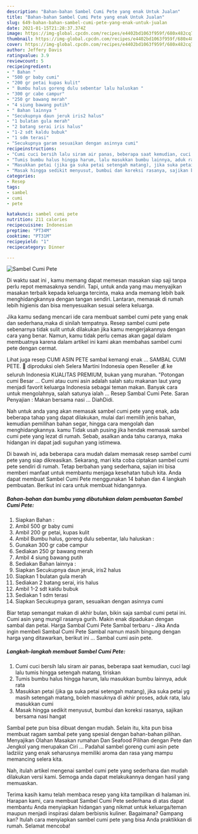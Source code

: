 ```yaml
---
description: "Bahan-bahan Sambel Cumi Pete yang enak Untuk Jualan"
title: "Bahan-bahan Sambel Cumi Pete yang enak Untuk Jualan"
slug: 649-bahan-bahan-sambel-cumi-pete-yang-enak-untuk-jualan
date: 2021-01-15T21:28:37.374Z
image: https://img-global.cpcdn.com/recipes/e4402bd1063f959f/680x482cq70/sambel-cumi-pete-foto-resep-utama.jpg
thumbnail: https://img-global.cpcdn.com/recipes/e4402bd1063f959f/680x482cq70/sambel-cumi-pete-foto-resep-utama.jpg
cover: https://img-global.cpcdn.com/recipes/e4402bd1063f959f/680x482cq70/sambel-cumi-pete-foto-resep-utama.jpg
author: Jeffery Davis
ratingvalue: 3.9
reviewcount: 5
recipeingredient:
- " Bahan "
- "500 gr baby cumi"
- "200 gr petai kupas kulit"
- " Bumbu halus goreng dulu sebentar lalu haluskan "
- "300 gr cabe campur"
- "250 gr bawang merah"
- "4 siung bawang putih"
- " Bahan lainnya "
- "Secukupnya daun jeruk iris2 halus"
- "1 bulatan gula merah"
- "2 batang serai iris halus"
- "1-2 sdt kaldu bubuk"
- "1 sdm terasi"
- "Secukupnya garam sesuaikan dengan asinnya cumi"
recipeinstructions:
- "Cumi cuci bersih lalu siram air panas, beberapa saat kemudian, cuci lagi lalu tumis hingga setengah matang, tiriskan"
- "Tumis bumbu halus hingga harum, lalu masukkan bumbu lainnya, aduk rata"
- "Masukkan petai (jika ga suka petai setengah matang), jika suka petai yg masih setengah matang, boleh masuknya di akhir proses, aduk rata, lalu masukkan cumi"
- "Masak hingga sedikit menyusut, bumbui dan koreksi rasanya, sajikan bersama nasi hangat"
categories:
- Resep
tags:
- sambel
- cumi
- pete

katakunci: sambel cumi pete 
nutrition: 211 calories
recipecuisine: Indonesian
preptime: "PT34M"
cooktime: "PT31M"
recipeyield: "1"
recipecategory: Dinner

---
```



![Sambel Cumi Pete](https://img-global.cpcdn.com/recipes/e4402bd1063f959f/680x482cq70/sambel-cumi-pete-foto-resep-utama.jpg)

Di waktu  saat ini , kamu memang dapat memesan masakan siap saji tanpa perlu repot memasaknya sendiri. Tapi, untuk anda yang mau menyajikan masakan terbaik kepada keluarga tercinta, maka anda memang lebih baik menghidangkannya dengan tangan sendiri. Lantaran, memasak di rumah lebih higienis dan bisa menyesuaikan sesuai selera keluarga.

Jika kamu sedang mencari ide cara membuat sambel cumi pete yang enak dan sederhana,maka di sinilah tempatnya. Resep sambel cumi pete  sebenarnya tidak sulit untuk dilakukan jika kamu mengerjakannya dengan cara yang benar. Namun, kamu tidak perlu cemas akan gagal dalam membuatnya 
karena dalam artikel ini kami akan membahas sambel cumi pete dengan cermat.  

Lihat juga resep CUMI ASIN PETE sambal kemangi enak … SAMBAL CUMI PETE. 🥇 diproduksi oleh Selera Martini Indonesia open Reseller 💰 ke seluruh Indonesia KUALITAS PREMIUM, bukan yang murahan. &#34;Potongan cumi Besar … Cumi atau cumi asin adalah salah satu makanan laut yang menjadi favorit keluarga Indonesia sebagai teman makan. Banyak cara untuk mengolahnya, salah satunya ialah … Resep Sambal Cumi Pete. Saran Penyajian : Makan bersama nasi … DiahDidi.

Nah untuk anda yang akan memasak sambel cumi pete yang enak, ada beberapa tahap yang dapat dilakukan, mulai dari memilih jenis bahan, kemudian pemilihan bahan segar, hingga cara mengolah dan menghidangkannya. kamu Tidak usah pusing jika hendak memasak sambel cumi pete yang lezat di rumah. Sebab, asalkan anda  tahu caranya, maka hidangan ini dapat jadi suguhan yang istimewa.

Di bawah ini, ada beberapa cara mudah dalam memasak resep sambel cumi pete yang siap dikreasikan. Sekarang, mari kita coba ciptakan sambel cumi pete sendiri di rumah. Tetap berbahan yang sederhana, sajian ini bisa memberi manfaat untuk membantu menjaga kesehatan tubuh kita. Anda dapat membuat Sambel Cumi Pete menggunakan 14 bahan dan 4 langkah pembuatan. Berikut ini cara untuk membuat hidangannya.

<!--inarticleads1-->

##### Bahan-bahan dan bumbu yang dibutuhkan dalam pembuatan Sambel Cumi Pete:

1. Siapkan  Bahan :
1. Ambil 500 gr baby cumi
1. Ambil 200 gr petai, kupas kulit
1. Ambil  Bumbu halus, goreng dulu sebentar, lalu haluskan :
1. Gunakan 300 gr cabe campur
1. Sediakan 250 gr bawang merah
1. Ambil 4 siung bawang putih
1. Sediakan  Bahan lainnya :
1. Siapkan Secukupnya daun jeruk, iris2 halus
1. Siapkan 1 bulatan gula merah
1. Sediakan 2 batang serai, iris halus
1. Ambil 1-2 sdt kaldu bubuk
1. Sediakan 1 sdm terasi
1. Siapkan Secukupnya garam, sesuaikan dengan asinnya cumi


Biar tetap semangat makan di akhir bulan, bikin saja sambal cumi petai ini. Cumi asin yang mungil rasanya gurih. Makin enak dipadukan dengan sambal dan petai. Harga Sambal Cumi Pete Sambal terbaru - Jika Anda ingin membeli Sambal Cumi Pete Sambal namun masih bingung dengan harga yang ditawarkan, berikut ini … Sambal cumi asin pete. 

<!--inarticleads2-->

##### Langkah-langkah membuat Sambel Cumi Pete:

1. Cumi cuci bersih lalu siram air panas, beberapa saat kemudian, cuci lagi lalu tumis hingga setengah matang, tiriskan
1. Tumis bumbu halus hingga harum, lalu masukkan bumbu lainnya, aduk rata
1. Masukkan petai (jika ga suka petai setengah matang), jika suka petai yg masih setengah matang, boleh masuknya di akhir proses, aduk rata, lalu masukkan cumi
1. Masak hingga sedikit menyusut, bumbui dan koreksi rasanya, sajikan bersama nasi hangat


Sambal pete pun bisa dibuat dengan mudah. Selain itu, kita pun bisa membuat ragam sambal pete yang spesial dengan bahan-bahan pilihan. Menyajikan Olahan Masakan rumahan Dan Seafood Pilihan dengan Pete dan Jengkol yang merupakan Ciri … Padahal sambel goreng cumi asin pete ladziiiz yang enak seharusnya memiliki aroma dan rasa yang mampu memancing selera kita. 

Nah, itulah artikel mengenai  sambel cumi pete  yang sederhana dan mudah dilakukan versi kami. Semoga anda dapat melakukannya dengan hasil yang memuaskan. 

Terima kasih kamu telah membaca resep yang kita tampilkan di halaman ini. Harapan kami, cara membuat  Sambel Cumi Pete sederhana di atas dapat membantu Anda menyiapkan hidangan yang nikmat untuk keluarga/teman maupun menjadi inspirasi dalam berbisnis kuliner. Bagaimana? Gampang kan? Itulah cara menyiapkan sambel cumi pete yang bisa Anda praktikkan di rumah. Selamat mencoba!

